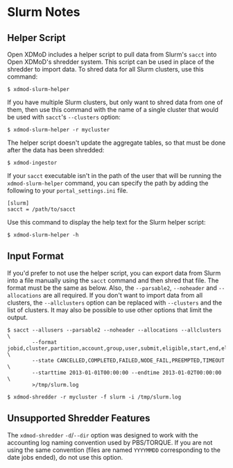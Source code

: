 Slurm Notes
===========

Helper Script
-------------

Open XDMoD includes a helper script to pull data from Slurm's `sacct`
into Open XDMoD's shredder system. This script can be used in place of
the shredder to import data. To shred data for all Slurm clusters, use
this command:

    $ xdmod-slurm-helper

If you have multiple Slurm clusters, but only want to shred data from
one of them, then use this command with the name of a single cluster
that would be used with `sacct`'s `--clusters` option:

    $ xdmod-slurm-helper -r mycluster

The helper script doesn't update the aggregate tables, so that must be
done after the data has been shredded:

    $ xdmod-ingestor

If your `sacct` executable isn't in the path of the user that will be
running the `xdmod-slurm-helper` command, you can specify the path by
adding the following to your `portal_settings.ini` file.

    [slurm]
    sacct = /path/to/sacct

Use this command to display the help text for the Slurm helper script:

    $ xdmod-slurm-helper -h

Input Format
------------

If you'd prefer to not use the helper script, you can export data from
Slurm into a file manually using the `sacct` command and then shred that
file. The format must be the same as below. Also, the `--parsable2`,
`--noheader` and `--allocations` are all required. If you don't want to
import data from all clusters, the `--allclusters` option can be
replaced with `--clusters` and the list of clusters. It may also be
possible to use other options that limit the output.

    $ sacct --allusers --parsable2 --noheader --allocations --allclusters \
            --format jobid,cluster,partition,account,group,user,submit,eligible,start,end,elapsed,exitcode,nnodes,ncpus,nodelist,jobname \
            --state CANCELLED,COMPLETED,FAILED,NODE_FAIL,PREEMPTED,TIMEOUT \
            --starttime 2013-01-01T00:00:00 --endtime 2013-01-02T00:00:00 \
            >/tmp/slurm.log

    $ xdmod-shredder -r mycluster -f slurm -i /tmp/slurm.log

Unsupported Shredder Features
-----------------------------

The `xdmod-shredder` `-d`/`--dir` option was designed to work with the
accounting log naming convention used by PBS/TORQUE. If you are not
using the same convention (files are named `YYYYMMDD` corresponding to
the date jobs ended), do not use this option.

